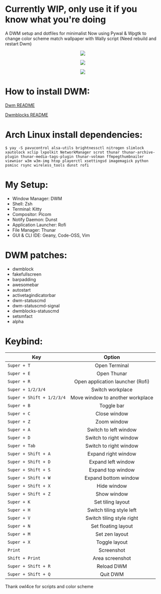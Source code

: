 # Currently WIP, only use it if you know what you're doing
A DWM setup and dotfiles for minimalist
Now using Pywal & Wpgtk to change color scheme match wallpaper with Wally script (Need rebuild and restart Dwm)
<p align="center"><img src="https://raw.githubusercontent.com/TChanhTinh/dotfiles-that-suckless/main/screenshots/2021-03-07-141305_1366x768_scrot.png"/></p>
<p align="center"><img src="https://raw.githubusercontent.com/TChanhTinh/dotfiles-that-suckless/main/screenshots/2021-03-07-141508_1366x768_scrot.png"/></p>
<p align="center"><img src="https://raw.githubusercontent.com/TChanhTinh/dotfiles-that-suckless/main/screenshots/2021-03-07-141716_1366x768_scrot.png"/></p>

# How to install DWM:
[Dwm README](https://github.com/TChanhTinh/dotfiles-that-suckless/blob/main/dwm-6.2/README)

[Dwmblocks README](https://github.com/TChanhTinh/dotfiles-that-suckless/blob/main/dwmblocks/README.md)

# Arch Linux install dependencies:
```
$ yay -S pavucontrol alsa-utils brightnessctl nitrogen slimlock xautolock xclip lxpolkit NetworkManager scrot thunar thunar-archive-plugin thunar-media-tags-plugin thunar-volman ffmpegthumbnailer viewnior w3m w3m-img htop playerctl xsettingsd imagemagick python psmisc rsync wireless_tools dunst rofi 
```

# My Setup: 
* Window Manager: DWM
* Shell: Zsh 
* Terminal: Kitty
* Compositor: Picom
* Notify Daemon: Dunst
* Application Launcher: Rofi
* File Manager: Thunar
* GUI & CLI IDE: Geany, Code-OSS, Vim

# DWM patches:
* dwmblock
* fakefullscreen
* barpadding
* awesomebar
* autostart
* activetagindicatorbar
* dwm-statuscmd
* dwm-statuscmd-signal
* dwmblocks-statuscmd
* setsmfact
* alpha

# Keybind:
| Key | Option  |
| --- |:-------:|
| `Super + T` | Open Terminal |
| `Super + E` | Open Thunar |
| `Super + R` | Open application launcher (Rofi) |
| `Super + 1/2/3/4` | Switch workplace |
| `Super + Shift + 1/2/3/4` | Move window to another workplace |
| `Super + B` | Toggle bar |
| `Super + C` | Close window |
| `Super + Z` | Zoom window |
| `Super + A` | Switch to left window |
| `Super + D` | Switch to right window |
| `Super + Tab` | Switch to right window |
| `Super + Shift + A` | Expand right window |
| `Super + Shift + D` | Expand left window |
| `Super + Shift + S` | Expand top window |
| `Super + Shift + W` | Expand bottom window |
| `Super + Shift + X` | Hide window |
| `Super + Shift + Z` | Show window |
| `Super + K` | Set tiling layout |
| `Super + H` | Switch tiling style left |
| `Super + V` | Switch tiling style right |
| `Super + N` | Set floating layout |
| `Super + M` | Set zen layout |
| `Super + X` | Toggle layout |
| `Print` | Screenshot |
| `Shift + Print` | Area screenshot |
| `Super + Shift + R` | Reload DWM |
| `Super + Shift + Q` | Quit DWM |

Thank owl4ce for scripts and color scheme
